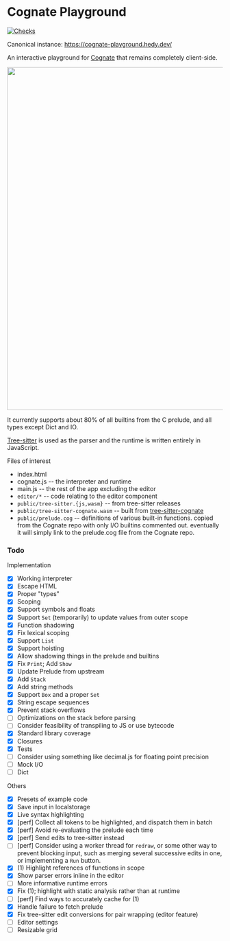 # Cognate Playground

[![Checks](https://github.com/hedyhli/cognate-playground/actions/workflows/checks.yml/badge.svg)](https://github.com/hedyhli/cognate-playground/actions/workflows/checks.yml)

Canonical instance: <https://cognate-playground.hedy.dev/>

An interactive playground for [Cognate](https://cognate-lang.github.io) that
remains completely client-side.

<img src="https://raw.githubusercontent.com/hedyhli/cognate-playground/main/screenshot.png" width=800 />

It currently supports about 80% of all builtins from the C prelude, and all
types except Dict and IO.

[Tree-sitter](https://github.com/hedyhli/tree-sitter-cognate) is used as the
parser and the runtime is written entirely in JavaScript.

Files of interest
- index.html
- cognate.js -- the interpreter and runtime
- main.js -- the rest of the app excluding the editor
- `editor/*` -- code relating to the editor component
- `public/tree-sitter.{js,wasm}` -- from tree-sitter releases
- `public/tree-sitter-cognate.wasm` -- built from
  [tree-sitter-cognate](https://github.com/hedyhli/tree-sitter-cognate)
- `public/prelude.cog` -- definitions of various built-in functions. copied from the
  Cognate repo with only I/O builtins commented out. eventually it will simply
  link to the prelude.cog file from the Cognate repo.

### Todo

Implementation
- [X] Working interpreter
- [X] Escape HTML
- [X] Proper "types"
- [X] Scoping
- [X] Support symbols and floats
- [X] Support `Set` (temporarily) to update values from outer scope
- [X] Function shadowing
- [X] Fix lexical scoping
- [X] Support `List`
- [X] Support hoisting
- [X] Allow shadowing things in the prelude and builtins
- [X] Fix `Print`; Add `Show`
- [X] Update Prelude from upstream
- [X] Add `Stack`
- [X] Add string methods
- [X] Support `Box` and a proper `Set`
- [X] String escape sequences
- [X] Prevent stack overflows
- [ ] Optimizations on the stack before parsing
- [ ] Consider feasibility of transpiling to JS or use bytecode
- [X] Standard library coverage
- [X] Closures
- [X] Tests
- [ ] Consider using something like decimal.js for floating point precision
- [ ] Mock I/O
- [ ] Dict

Others
- [X] Presets of example code
- [X] Save input in localstorage
- [X] Live syntax highlighting
- [X] [perf] Collect all tokens to be highlighted, and dispatch them in batch
- [X] [perf] Avoid re-evaluating the prelude each time
- [X] [perf] Send edits to tree-sitter instead
- [ ] [perf] Consider using a worker thread for `redraw`, or some other way
      to prevent blocking input, such as merging several successive edits in
      one, or implementing a `Run` button.
- [X] (1) Highlight references of functions in scope
- [X] Show parser errors inline in the editor
- [ ] More informative runtime errors
- [X] Fix (1); highlight with static analysis rather than at runtime
- [ ] [perf] Find ways to accurately cache for (1)
- [X] Handle failure to fetch prelude
- [X] Fix tree-sitter edit conversions for pair wrapping (editor feature)
- [ ] Editor settings
- [ ] Resizable grid

